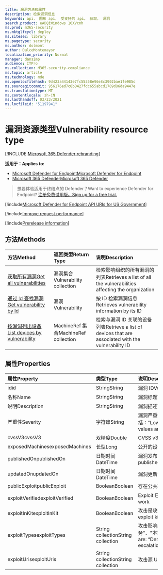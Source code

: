 ```yaml
---
title: 漏洞方法和属性
description: 检索漏洞信息
keywords: api， 图形 api， 受支持的 api， 获取， 漏洞
search.product: eADQiWindows 10XVcnh
ms.prod: m365-security
ms.mktglfcycl: deploy
ms.sitesec: library
ms.pagetype: security
ms.author: dolmont
author: DulceMontemayor
localization_priority: Normal
manager: dansimp
audience: ITPro
ms.collection: M365-security-compliance
ms.topic: article
ms.technology: mde
ms.openlocfilehash: 9d423a44143e7fc55358e96e8c3902bae1fe985c
ms.sourcegitcommit: 956176ed7c8b8427fdc655abcd1709d86da9447e
ms.translationtype: MT
ms.contentlocale: zh-CN
ms.lasthandoff: 03/23/2021
ms.locfileid: "51197941"
---
```

# <a name="vulnerability-resource-type"></a><span data-ttu-id="a26b0-104">漏洞资源类型</span><span class="sxs-lookup"><span data-stu-id="a26b0-104">Vulnerability resource type</span></span>

[!INCLUDE [Microsoft 365 Defender rebranding](../../includes/microsoft-defender.md)]


<span data-ttu-id="a26b0-105">**适用于：**</span><span class="sxs-lookup"><span data-stu-id="a26b0-105">**Applies to:**</span></span>
- [<span data-ttu-id="a26b0-106">Microsoft Defender for Endpoint</span><span class="sxs-lookup"><span data-stu-id="a26b0-106">Microsoft Defender for Endpoint</span></span>](https://go.microsoft.com/fwlink/?linkid=2154037)
- [<span data-ttu-id="a26b0-107">Microsoft 365 Defender</span><span class="sxs-lookup"><span data-stu-id="a26b0-107">Microsoft 365 Defender</span></span>](https://go.microsoft.com/fwlink/?linkid=2118804)

> <span data-ttu-id="a26b0-108">想要体验适用于终结点的 Defender？</span><span class="sxs-lookup"><span data-stu-id="a26b0-108">Want to experience Defender for Endpoint?</span></span> [<span data-ttu-id="a26b0-109">注册免费试用版。</span><span class="sxs-lookup"><span data-stu-id="a26b0-109">Sign up for a free trial.</span></span>](https://www.microsoft.com/microsoft-365/windows/microsoft-defender-atp?ocid=docs-wdatp-pullalerts-abovefoldlink) 

[!include[Microsoft Defender for Endpoint API URIs for US Government](../../includes/microsoft-defender-api-usgov.md)]

[!include[Improve request performance](../../includes/improve-request-performance.md)]


[!include[Prerelease information](../../includes/prerelease.md)]

## <a name="methods"></a><span data-ttu-id="a26b0-110">方法</span><span class="sxs-lookup"><span data-stu-id="a26b0-110">Methods</span></span>
<span data-ttu-id="a26b0-111">方法</span><span class="sxs-lookup"><span data-stu-id="a26b0-111">Method</span></span> |<span data-ttu-id="a26b0-112">返回类型</span><span class="sxs-lookup"><span data-stu-id="a26b0-112">Return Type</span></span> |<span data-ttu-id="a26b0-113">说明</span><span class="sxs-lookup"><span data-stu-id="a26b0-113">Description</span></span>
:---|:---|:---
[<span data-ttu-id="a26b0-114">获取所有漏洞</span><span class="sxs-lookup"><span data-stu-id="a26b0-114">Get all vulnerabilities</span></span>](get-all-vulnerabilities.md) | <span data-ttu-id="a26b0-115">漏洞集合</span><span class="sxs-lookup"><span data-stu-id="a26b0-115">Vulnerability collection</span></span> | <span data-ttu-id="a26b0-116">检索影响组织的所有漏洞的列表</span><span class="sxs-lookup"><span data-stu-id="a26b0-116">Retrieves a list of all the vulnerabilities affecting the organization</span></span>
[<span data-ttu-id="a26b0-117">通过 Id 查找漏洞</span><span class="sxs-lookup"><span data-stu-id="a26b0-117">Get vulnerability by Id</span></span>](get-vulnerability-by-id.md) | <span data-ttu-id="a26b0-118">漏洞</span><span class="sxs-lookup"><span data-stu-id="a26b0-118">Vulnerability</span></span> | <span data-ttu-id="a26b0-119">按 ID 检索漏洞信息</span><span class="sxs-lookup"><span data-stu-id="a26b0-119">Retrieves vulnerability information by its ID</span></span>
[<span data-ttu-id="a26b0-120">按漏洞列出设备</span><span class="sxs-lookup"><span data-stu-id="a26b0-120">List devices by vulnerability</span></span>](get-machines-by-vulnerability.md)| <span data-ttu-id="a26b0-121">MachineRef 集合</span><span class="sxs-lookup"><span data-stu-id="a26b0-121">MachineRef collection</span></span> | <span data-ttu-id="a26b0-122">检索与漏洞 ID 关联的设备列表</span><span class="sxs-lookup"><span data-stu-id="a26b0-122">Retrieve a list of devices that are associated with the vulnerability ID</span></span> 


## <a name="properties"></a><span data-ttu-id="a26b0-123">属性</span><span class="sxs-lookup"><span data-stu-id="a26b0-123">Properties</span></span>
<span data-ttu-id="a26b0-124">属性</span><span class="sxs-lookup"><span data-stu-id="a26b0-124">Property</span></span> |  <span data-ttu-id="a26b0-125">类型</span><span class="sxs-lookup"><span data-stu-id="a26b0-125">Type</span></span>    |   <span data-ttu-id="a26b0-126">说明</span><span class="sxs-lookup"><span data-stu-id="a26b0-126">Description</span></span>
:---|:---|:---
<span data-ttu-id="a26b0-127">id</span><span class="sxs-lookup"><span data-stu-id="a26b0-127">id</span></span> | <span data-ttu-id="a26b0-128">String</span><span class="sxs-lookup"><span data-stu-id="a26b0-128">String</span></span> | <span data-ttu-id="a26b0-129">漏洞 ID</span><span class="sxs-lookup"><span data-stu-id="a26b0-129">Vulnerability ID</span></span>
<span data-ttu-id="a26b0-130">名称</span><span class="sxs-lookup"><span data-stu-id="a26b0-130">Name</span></span> | <span data-ttu-id="a26b0-131">String</span><span class="sxs-lookup"><span data-stu-id="a26b0-131">String</span></span> | <span data-ttu-id="a26b0-132">漏洞标题</span><span class="sxs-lookup"><span data-stu-id="a26b0-132">Vulnerability title</span></span>
<span data-ttu-id="a26b0-133">说明</span><span class="sxs-lookup"><span data-stu-id="a26b0-133">Description</span></span> | <span data-ttu-id="a26b0-134">String</span><span class="sxs-lookup"><span data-stu-id="a26b0-134">String</span></span> | <span data-ttu-id="a26b0-135">漏洞描述</span><span class="sxs-lookup"><span data-stu-id="a26b0-135">Vulnerability description</span></span> 
<span data-ttu-id="a26b0-136">严重性</span><span class="sxs-lookup"><span data-stu-id="a26b0-136">Severity</span></span> | <span data-ttu-id="a26b0-137">字符串</span><span class="sxs-lookup"><span data-stu-id="a26b0-137">String</span></span> | <span data-ttu-id="a26b0-138">漏洞严重性。</span><span class="sxs-lookup"><span data-stu-id="a26b0-138">Vulnerability Severity.</span></span> <span data-ttu-id="a26b0-139">可能的值包括："Low"、"Medium"、"High"、"Critical"</span><span class="sxs-lookup"><span data-stu-id="a26b0-139">Possible values are: “Low”, “Medium”, “High”, “Critical”</span></span>
<span data-ttu-id="a26b0-140">cvssV3</span><span class="sxs-lookup"><span data-stu-id="a26b0-140">cvssV3</span></span> | <span data-ttu-id="a26b0-141">双精度</span><span class="sxs-lookup"><span data-stu-id="a26b0-141">Double</span></span> | <span data-ttu-id="a26b0-142">CVSS v3 分数</span><span class="sxs-lookup"><span data-stu-id="a26b0-142">CVSS v3 score</span></span>
<span data-ttu-id="a26b0-143">exposedMachines</span><span class="sxs-lookup"><span data-stu-id="a26b0-143">exposedMachines</span></span> | <span data-ttu-id="a26b0-144">长型</span><span class="sxs-lookup"><span data-stu-id="a26b0-144">Long</span></span> | <span data-ttu-id="a26b0-145">公开的设备数量</span><span class="sxs-lookup"><span data-stu-id="a26b0-145">Number of exposed devices</span></span>
<span data-ttu-id="a26b0-146">publishedOn</span><span class="sxs-lookup"><span data-stu-id="a26b0-146">publishedOn</span></span> | <span data-ttu-id="a26b0-147">日期时间</span><span class="sxs-lookup"><span data-stu-id="a26b0-147">DateTime</span></span> | <span data-ttu-id="a26b0-148">漏洞发布日期</span><span class="sxs-lookup"><span data-stu-id="a26b0-148">Date when vulnerability was published</span></span>
<span data-ttu-id="a26b0-149">updatedOn</span><span class="sxs-lookup"><span data-stu-id="a26b0-149">updatedOn</span></span> | <span data-ttu-id="a26b0-150">日期时间</span><span class="sxs-lookup"><span data-stu-id="a26b0-150">DateTime</span></span> | <span data-ttu-id="a26b0-151">漏洞更新日期</span><span class="sxs-lookup"><span data-stu-id="a26b0-151">Date when vulnerability was updated</span></span>
<span data-ttu-id="a26b0-152">publicExploit</span><span class="sxs-lookup"><span data-stu-id="a26b0-152">publicExploit</span></span> | <span data-ttu-id="a26b0-153">Boolean</span><span class="sxs-lookup"><span data-stu-id="a26b0-153">Boolean</span></span> | <span data-ttu-id="a26b0-154">存在公共攻击</span><span class="sxs-lookup"><span data-stu-id="a26b0-154">Public exploit exists</span></span> 
<span data-ttu-id="a26b0-155">exploitVerified</span><span class="sxs-lookup"><span data-stu-id="a26b0-155">exploitVerified</span></span> | <span data-ttu-id="a26b0-156">Boolean</span><span class="sxs-lookup"><span data-stu-id="a26b0-156">Boolean</span></span> | <span data-ttu-id="a26b0-157">Exploit 已验证是否正常工作</span><span class="sxs-lookup"><span data-stu-id="a26b0-157">Exploit is verified to work</span></span>
<span data-ttu-id="a26b0-158">exploitInKit</span><span class="sxs-lookup"><span data-stu-id="a26b0-158">exploitInKit</span></span> | <span data-ttu-id="a26b0-159">Boolean</span><span class="sxs-lookup"><span data-stu-id="a26b0-159">Boolean</span></span> | <span data-ttu-id="a26b0-160">攻击是攻击工具包的一部分</span><span class="sxs-lookup"><span data-stu-id="a26b0-160">Exploit is part of an exploit kit</span></span>
<span data-ttu-id="a26b0-161">exploitTypes</span><span class="sxs-lookup"><span data-stu-id="a26b0-161">exploitTypes</span></span> | <span data-ttu-id="a26b0-162">String collection</span><span class="sxs-lookup"><span data-stu-id="a26b0-162">String collection</span></span> | <span data-ttu-id="a26b0-163">攻击影响。</span><span class="sxs-lookup"><span data-stu-id="a26b0-163">Exploit impact.</span></span> <span data-ttu-id="a26b0-164">可能的值包括："拒绝服务"、"本地特权升级"、"拒绝服务"</span><span class="sxs-lookup"><span data-stu-id="a26b0-164">Possible values are: “Denial of service”, “Local privilege escalation”, “Denial of service”</span></span>
<span data-ttu-id="a26b0-165">exploitUris</span><span class="sxs-lookup"><span data-stu-id="a26b0-165">exploitUris</span></span> | <span data-ttu-id="a26b0-166">String collection</span><span class="sxs-lookup"><span data-stu-id="a26b0-166">String collection</span></span> | <span data-ttu-id="a26b0-167">攻击源 URL</span><span class="sxs-lookup"><span data-stu-id="a26b0-167">Exploit source URLs</span></span>
